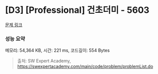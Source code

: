 # [D3] [Professional] 건초더미 - 5603 

[문제 링크](https://swexpertacademy.com/main/code/problem/problemDetail.do?contestProbId=AWXGEbd6cjMDFAUo) 

### 성능 요약

메모리: 54,364 KB, 시간: 221 ms, 코드길이: 554 Bytes



> 출처: SW Expert Academy, https://swexpertacademy.com/main/code/problem/problemList.do